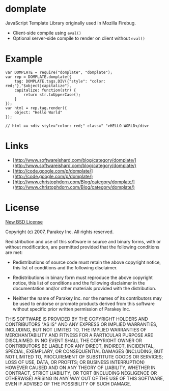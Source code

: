 domplate
========

JavaScript Template Library originally used in Mozilla Firebug.

  * Client-side compile using `eval()`
  * Optional server-side compile to render on client without `eval()`


Example
=======

    var DOMPLATE = require("domplate", "domplate");
    var rep = DOMPLATE.domplate({
        tag: DOMPLATE.tags.DIV({"style": "color: red;"},"$object|capitalize"),
        capitalize: function(str) {
            return str.toUpperCase();
        }
    });
    var html = rep.tag.render({
        object: "Hello World"
    });

    // html == <div style="color: red;" class=" ">HELLO WORLD</div>


Links
=====

  * [http://www.softwareishard.com/blog/category/domplate/](http://www.softwareishard.com/blog/category/domplate/)
  * [http://code.google.com/p/domplate/](http://code.google.com/p/domplate/)
  * [http://www.christophdorn.com/Blog/category/domplate/](http://www.christophdorn.com/Blog/category/domplate/)


License
=======

[New BSD License](http://www.opensource.org/licenses/bsd-license.php)

Copyright (c) 2007, Parakey Inc.
All rights reserved.

Redistribution and use of this software in source and binary forms, with or without modification,
are permitted provided that the following conditions are met:

* Redistributions of source code must retain the above
  copyright notice, this list of conditions and the
  following disclaimer.

* Redistributions in binary form must reproduce the above
  copyright notice, this list of conditions and the
  following disclaimer in the documentation and/or other
  materials provided with the distribution.

* Neither the name of Parakey Inc. nor the names of its
  contributors may be used to endorse or promote products
  derived from this software without specific prior
  written permission of Parakey Inc.

THIS SOFTWARE IS PROVIDED BY THE COPYRIGHT HOLDERS AND CONTRIBUTORS "AS IS" AND ANY EXPRESS OR
IMPLIED WARRANTIES, INCLUDING, BUT NOT LIMITED TO, THE IMPLIED WARRANTIES OF MERCHANTABILITY AND
FITNESS FOR A PARTICULAR PURPOSE ARE DISCLAIMED. IN NO EVENT SHALL THE COPYRIGHT OWNER OR
CONTRIBUTORS BE LIABLE FOR ANY DIRECT, INDIRECT, INCIDENTAL, SPECIAL, EXEMPLARY, OR CONSEQUENTIAL
DAMAGES (INCLUDING, BUT NOT LIMITED TO, PROCUREMENT OF SUBSTITUTE GOODS OR SERVICES; LOSS OF USE,
DATA, OR PROFITS; OR BUSINESS INTERRUPTION) HOWEVER CAUSED AND ON ANY THEORY OF LIABILITY, WHETHER
IN CONTRACT, STRICT LIABILITY, OR TORT (INCLUDING NEGLIGENCE OR OTHERWISE) ARISING IN ANY WAY OUT
OF THE USE OF THIS SOFTWARE, EVEN IF ADVISED OF THE POSSIBILITY OF SUCH DAMAGE.
